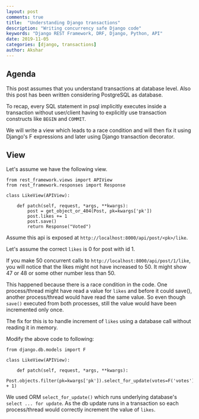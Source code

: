 ```yaml
---
layout: post
comments: true
title:  "Understanding Django transactions"
description: "Writing concurrency safe Django code"
keywords: "Django REST Framework, DRF, Django, Python, API"
date: 2019-11-05
categories: [django, transactions]
author: Akshar
---
```


## Agenda

This post assumes that you understand transactions at database level. Also this post has been written considering PostgreSQL as database.

To recap, every SQL statement in psql implicitly executes inside a transaction without user/client having to explicitly use transaction constructs like `BEGIN` and `COMMIT`.

We will write a view which leads to a race condition and will then fix it using Django's F expressions and later using Django transaction decorator.

## View

Let's assume we have the following view.

    from rest_framework.views import APIView
    from rest_framework.responses import Response

    class LikeView(APIView):

        def patch(self, request, *args, **kwargs):
            post = get_object_or_404(Post, pk=kwargs['pk'])
            post.likes += 1
            post.save()
            return Response("Voted")

Assume this api is exposed at `http://localhost:8000/api/post/<pk>/like`.

Let's assume the correct `likes` is 0 for post with id 1.

If you make 50 concurrent calls to `http://localhost:8000/api/post/1/like`, you will notice that the likes might not have increased to 50. It might show 47 or 48 or some other number less than 50.

This happened because there is a race condition in the code. One process/thread might have read a value for `likes` and before it could save(), another process/thread would have read the same value. So even though `save()` executed from both processes, still the value would have been incremented only once.

The fix for this is to handle increment of `likes` using a database call without reading it in memory.

Modify the above code to following:

    from django.db.models import F

    class LikeView(APIView):

        def patch(self, request, *args, **kwargs):
            Post.objects.filter(pk=kwargs['pk']).select_for_update(votes=F('votes') + 1)

We used ORM `select_for_update()` which runs underlying database's `select ... for update`. As the db update runs in a transaction so each process/thread would correctly increment the value of `likes`.
